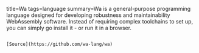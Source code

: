 title=Wa
tags=language
summary=Wa is a general-purpose programming language designed for developing robustness and maintainability WebAssembly software. Instead of requiring complex toolchains to set up, you can simply go install it - or run it in a browser.
~~~~~~

[Source](https://github.com/wa-lang/wa)

